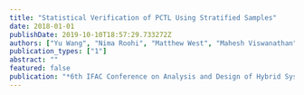 ```yaml
---
title: "Statistical Verification of PCTL Using Stratified Samples"
date: 2018-01-01
publishDate: 2019-10-10T18:57:29.733272Z
authors: ["Yu Wang", "Nima Roohi", "Matthew West", "Mahesh Viswanathan", "Geir E. Dullerud"]
publication_types: ["1"]
abstract: ""
featured: false
publication: "*6th IFAC Conference on Analysis and Design of Hybrid Systems (ADHS), IFAC-PapersOnLine*"
---
```


